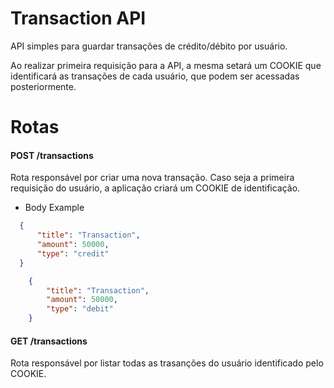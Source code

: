 # Transaction API

API simples para guardar transações de crédito/débito por usuário.

Ao realizar primeira requisição para a API, a mesma setará um COOKIE que identificará as transações de cada usuário, que podem ser acessadas posteriormente.

# Rotas
#### POST /transactions
Rota responsável por criar uma nova transação. Caso seja a primeira requisição do usuário, a aplicação criará um COOKIE de identificação.

 - Body Example
  ```json
    {
    	"title": "Transaction",
    	"amount": 50000,
    	"type": "credit"
    }    
```
```json
    {
    	"title": "Transaction",
    	"amount": 50000,
    	"type": "debit"
    }    
```

#### GET /transactions
Rota responsável por listar todas as trasanções do usuário identificado pelo COOKIE.
